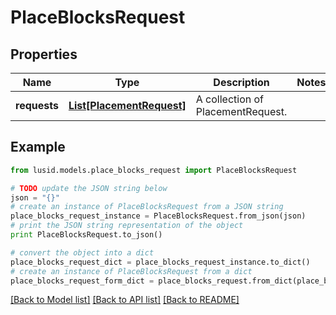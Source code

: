 # PlaceBlocksRequest


## Properties
Name | Type | Description | Notes
------------ | ------------- | ------------- | -------------
**requests** | [**List[PlacementRequest]**](PlacementRequest.md) | A collection of PlacementRequest. | 

## Example

```python
from lusid.models.place_blocks_request import PlaceBlocksRequest

# TODO update the JSON string below
json = "{}"
# create an instance of PlaceBlocksRequest from a JSON string
place_blocks_request_instance = PlaceBlocksRequest.from_json(json)
# print the JSON string representation of the object
print PlaceBlocksRequest.to_json()

# convert the object into a dict
place_blocks_request_dict = place_blocks_request_instance.to_dict()
# create an instance of PlaceBlocksRequest from a dict
place_blocks_request_form_dict = place_blocks_request.from_dict(place_blocks_request_dict)
```
[[Back to Model list]](../README.md#documentation-for-models) [[Back to API list]](../README.md#documentation-for-api-endpoints) [[Back to README]](../README.md)


